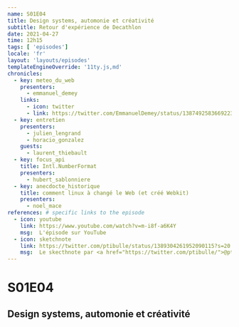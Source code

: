 ```yaml
---
name: S01E04
title: Design systems, automonie et créativité
subtitle: Retour d'expérience de Decathlon
date: 2021-04-27
time: 12h15
tags: [ 'episodes']
locale: 'fr'
layout: 'layouts/episodes'
templateEngineOverride: '11ty.js,md'
chronicles:
  - key: meteo_du_web
    presenters: 
      - emmanuel_demey
    links:
      - icon: twitter
      - link: https://twitter.com/EmmanuelDemey/status/1387492583669223424?s=20
  - key: entretien
    presenters:
      - julien_lengrand
      - horacio_gonzalez
    guests:
      - laurent_thiebault
  - key: focus_api
    title: Intl.NumberFormat
    presenters: 
      - hubert_sablonniere
  - key: anecdocte_historique
    title: comment linux à changé le Web (et créé Webkit)
    presenters:
      - noel_mace
references: # specific links to the episode
  - icon: youtube
    link: https://www.youtube.com/watch?v=m-i8f-a6K4Y
    msg:  L'épisode sur YouTube
  - icon: sketchnote
    link: https://twitter.com/ptibulle/status/1389304261952090115?s=20
    msg:  Le skecthnote par <a href="https://twitter.com/ptibulle/">@ptibulle</a>
---
```


# S01E04

## Design systems, automonie et créativité
